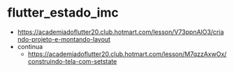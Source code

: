 # flutter_estado_imc

* https://academiadoflutter20.club.hotmart.com/lesson/V73ppnAlO3/criando-projeto-e-montando-layout
* continua
    * https://academiadoflutter20.club.hotmart.com/lesson/M7qzzAxwOx/construindo-tela-com-setstate